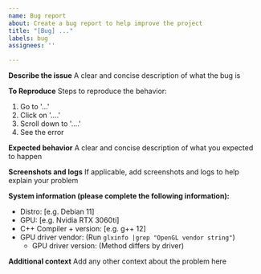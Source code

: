 ```yaml
---
name: Bug report
about: Create a bug report to help improve the project
title: "[Bug] ..."
labels: bug
assignees: ''

---
```


**Describe the issue**
A clear and concise description of what the bug is

**To Reproduce**
Steps to reproduce the behavior:
1. Go to '...'
2. Click on '....'
3. Scroll down to '....'
4. See the error

**Expected behavior**
A clear and concise description of what you expected to happen

**Screenshots and logs**
If applicable, add screenshots and logs to help explain your problem

**System information (please complete the following information):**
 - Distro: [e.g. Debian 11]
 - GPU: [e.g. Nvidia RTX 3060ti]
 - C++ Compiler + version: [e.g. g++ 12]
 - GPU driver vendor: (Run `glxinfo |grep "OpenGL vendor string"`)
   - GPU driver version: (Method differs by driver)

**Additional context**
Add any other context about the problem here
